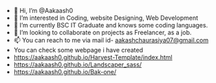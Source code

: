 - 👋 Hi, I’m @Aakaash0
- 👀 I’m interested in Coding, website Designing, Web Development
- 🌱 I’m currently BSC IT Graduate and knows some coding languages.
- 💞️ I’m looking to collaborate on projects as Freelancer, as a job.
- 📫 You can reach to me via mail id- aakashchaurasiya07@gmail.com
- You can check some webpage i have created
- https://aakaash0.github.io/Harvest-Template/index.html
- https://aakaash0.github.io/Landscaper_sass/
- https://aakaash0.github.io/Bak-one/

<!---
Aakaash0/Aakaash0 is a ✨ special ✨ repository because its `README.md` (this file) appears on your GitHub profile.
You can click the Preview link to take a look at your changes.
--->
